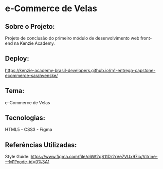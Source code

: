 # e-Commerce de Velas

## Sobre o Projeto:

Projeto de conclusão do primeiro módulo de desenvolvimento web front-end na Kenzie Academy. 

## Deploy: 
https://kenzie-academy-brasil-developers.github.io/m1-entrega-capstone-ecommerce-sarahvenske/

## Tema: 
e-Commerce de Velas

## Tecnologias: 
HTML5 - CSS3 - Figma

## Referências Utilizadas:
Style Guide: https://www.figma.com/file/c6W2gS11Dr2rVe7VUx97io/Vitrine---M1?node-id=0%3A1





